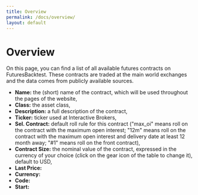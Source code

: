 ```yaml
---
title: Overview
permalink: /docs/overview/
layout: default
---
```


# Overview

On this page, you can find a list of all available futures contracts on FuturesBacktest. These contracts are traded at the main world exchanges and the data comes from publicly available sources.

* __Name:__ the (short) name of the contract, which will be used throughout the pages of the website,
* __Class:__ the asset class, 
* __Description:__ a full description of the contract,
* __Ticker:__ ticker used at Interactive Brokers,
* __Sel. Contract:__ default roll rule for this contract ("max_oi" means roll on the contract with the maximum open interest; "12m" means roll on the contract with the maximum open interest and delivery date at least 12 month away; "#1" means roll on the front contract),
* __Contract Size:__ the nominal value of the contract, expressed in the currency of your choice (click on the gear icon of the table to change it), default to USD,
* __Last Price:__ 
* __Currency:__
* __Code:__
* __Start:__
